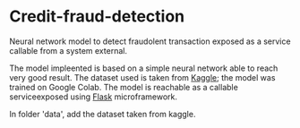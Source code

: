 # Credit-fraud-detection
Neural network model to detect fraudolent transaction exposed as a service callable from a system external.

The model impleented is based on a simple neural network able to reach very good result.
The dataset used is taken from [Kaggle](https://www.kaggle.com/datasets/mlg-ulb/creditcardfraud); the model was trained on Google Colab.
The model is reachable as a callable serviceexposed using [Flask](https://flask.palletsprojects.com/en/2.2.x/) microframework.

In folder 'data', add the dataset taken from kaggle.
